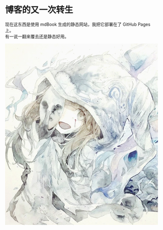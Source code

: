 # 博客的又一次转生

现在这东西是使用 mdBook 生成的静态网站，我把它部署在了 GitHub Pages 上。    
有一说一翻来覆去还是静态好用。

![](illust_50930346_20250625_111345.jpg)